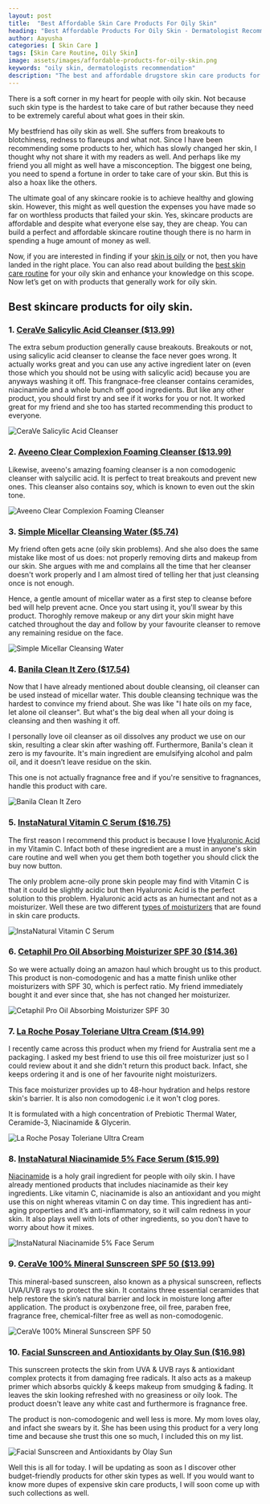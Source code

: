 ```yaml
---
layout: post
title:  "Best Affordable Skin Care Products For Oily Skin"
heading: "Best Affordable Products For Oily Skin - Dermatologist Recommendation"
author: Aayusha
categories: [ Skin Care ]
tags: [Skin Care Routine, Oily Skin]
image: assets/images/affordable-products-for-oily-skin.png
keywords: "oily skin, dermatologists recommendation"
description: "The best and affordable drugstore skin care products for oily skin that are dermatologists recommendation from best skin care brands which are budget-friendly as well as cheap skin care." 
---
```


There is a soft corner in my heart for people with oily skin. Not because such skin type is the hardest to take care of but rather because they need to be extremely careful about what goes in their skin.

My bestfriend has oily skin as well. She suffers from breakouts to blotchiness, redness to flareups and what not. Since I have been recommending some products to her, which has slowly changed her skin, I thought why not share it with my readers as well. And perhaps like my friend you all might as well have a misconception. The biggest one being, you need to spend a fortune in order to take care of your skin. But this is also a hoax like the others.

The ultimate goal of any skincare rookie is to achieve healthy and glowing skin. However, this might as well question the expenses you have made so far on worthless products that failed your skin. Yes, skincare products are affordable and despite what everyone else say, they are cheap. You can build a perfect and affordable skincare routine though there is no harm in spending a huge amount of money as well.

Now, if you are interested in finding if your <a href="https://www.sheenycare.com/how-to-determine-my-skin-type/" target="_blank">skin is oily</a> or not, then you have landed in the right place. You can also read about building the <a href="https://www.sheenycare.com/skin-care-routine-products-oily-skin/" target="_blank">best skin care routine</a> for your oily skin and enhance your knowledge on this scope. Now let’s get on with products that generally work for oily skin.

## Best skincare products for oily skin.

### 1. <a href="https://www.amazon.com/dp/B00U1YCRD8/ref=as_sl_pc_tf_til?tag=sheenycare-20&linkCode=w00&linkId=3767264f4116427ef2dc4cd6caa8dd1a&creativeASIN=B00U1YCRD8" target="_blank" rel="nofollow">CeraVe Salicylic Acid Cleanser ($13.99)</a>
The extra sebum production generally cause breakouts. Breakouts or not, using salicylic acid cleanser to cleanse the face never goes wrong. It actually works great and you can use any active ingredient later on (even those which you should not be using with salicylic acid) because you are anyways washing it off. This frangnace-free cleanser contains ceramides, niacinamide and a whole bunch off good ingredients. But like any other product, you should first try and see if it works for you or not. It worked great for my friend and she too has started recommending this product to everyone.

![CeraVe Salicylic Acid Cleanser](/assets/images/ceravesacleanser.png "CeraVe Salicylic Acid Cleanser")
<!-- <iframe style="width:120px;height:240px;" marginwidth="0" marginheight="0" scrolling="no" frameborder="0" src="//ws-na.amazon-adsystem.com/widgets/q?ServiceVersion=20070822&OneJS=1&Operation=GetAdHtml&MarketPlace=US&source=ac&ref=tf_til&ad_type=product_link&tracking_id=sheenycare-20&marketplace=amazon&region=US&placement=B00U1YCRD8&asins=B00U1YCRD8&linkId=3767264f4116427ef2dc4cd6caa8dd1a&show_border=false&link_opens_in_new_window=false&price_color=333333&title_color=00c5a1&bg_color=ffffff">
    </iframe> -->

### 2. <a href="https://www.amazon.com/dp/B00006FRW9/ref=as_sl_pc_tf_til?tag=sheenycare-20&linkCode=w00&linkId=c44af623c1f4ea856b5d1b2c3ad9f969&creativeASIN=B00006FRW9" target="_blank" rel="nofollow">Aveeno Clear Complexion Foaming Cleanser ($13.99)</a>
Likewise, aveeno's amazing foaming cleanser is a non comodogenic cleanser with salycilic acid. It is perfect to treat breakouts and prevent new ones. This cleanser also contains soy, which is known to even out the skin tone. 

<!-- <iframe style="width:120px;height:240px;" marginwidth="0" marginheight="0" scrolling="no" frameborder="0" src="//ws-na.amazon-adsystem.com/widgets/q?ServiceVersion=20070822&OneJS=1&Operation=GetAdHtml&MarketPlace=US&source=ac&ref=tf_til&ad_type=product_link&tracking_id=sheenycare-20&marketplace=amazon&region=US&placement=B00006FRW9&asins=B00006FRW9&linkId=c44af623c1f4ea856b5d1b2c3ad9f969&show_border=false&link_opens_in_new_window=false&price_color=333333&title_color=00c5a1&bg_color=ffffff">
    </iframe> -->
![Aveeno Clear Complexion Foaming Cleanser](/assets/images/aveenocleanser.png "Aveeno Clear Complexion Foaming Cleanser")

### 3. <a href="https://www.amazon.com/dp/B010RAX1L2/ref=as_sl_pc_tf_til?tag=sheenycare-20&linkCode=w00&linkId=1d52272cbc0d5bb9beb50fcf9456022d&creativeASIN=B010RAX1L2" target="_blank" rel="nofollow">Simple Micellar Cleansing Water ($5.74)</a>
My friend often gets acne (oily skin problems). And she also does the same mistake like most of us does: not properly removing dirts and makeup from our skin. She argues with me and complains all the time that her cleanser doesn't work properly and I am almost tired of telling her that just cleansing once is not enough.

Hence, a gentle amount of micellar water as a first step to cleanse before bed will help prevent acne. Once you start using it, you'll swear by this product. Thoroghly remove makeup or any dirt your skin might have catched throughout the day and follow by your favourite cleanser to remove any remaining residue on the face. 
 
<!-- <iframe style="width:120px;height:240px;" marginwidth="0" marginheight="0" scrolling="no" frameborder="0" src="//ws-na.amazon-adsystem.com/widgets/q?ServiceVersion=20070822&OneJS=1&Operation=GetAdHtml&MarketPlace=US&source=ac&ref=tf_til&ad_type=product_link&tracking_id=sheenycare-20&marketplace=amazon&region=US&placement=B010RAX1L2&asins=B010RAX1L2&linkId=1d52272cbc0d5bb9beb50fcf9456022d&show_border=false&link_opens_in_new_window=false&price_color=333333&title_color=00c5a1&bg_color=ffffff">
</iframe> -->
![Simple Micellar Cleansing Water](/assets/images/simplewater.png "Simple Micellar Cleansing Water")

### 4. <a href="https://www.amazon.com/dp/B07BSV1T35/ref=as_sl_pc_tf_til?tag=sheenycare-20&linkCode=w00&linkId=ba53b295b793f08672bb8aa804fef511&creativeASIN=B07BSV1T35" target="_blank" rel="nofollow">Banila Clean It Zero ($17.54)</a>

Now that I have already mentioned about double cleansing, oil cleanser can be used instead of micellar water. This double cleansing technique was the hardest to convince my friend about. She was like "I hate oils on my face, let alone oil cleanser". But what's the big deal when all your doing is cleansing and then washing it off.

I personally love oil cleanser as oil dissolves any product we use on our skin, resulting a clear skin after washing off. Furthermore, Banila's clean it zero is my favourite. It's main ingredient are emulsifying alcohol and palm oil, and it doesn’t leave residue on the skin.

This one is not actually fragnance free and if you're sensitive to fragnances, handle this product with care. 

<!-- <iframe style="width:120px;height:240px;" marginwidth="0" marginheight="0" scrolling="no" frameborder="0" src="//ws-na.amazon-adsystem.com/widgets/q?ServiceVersion=20070822&OneJS=1&Operation=GetAdHtml&MarketPlace=US&source=ac&ref=tf_til&ad_type=product_link&tracking_id=sheenycare-20&marketplace=amazon&region=US&placement=B07BSV1T35&asins=B07BSV1T35&linkId=ba53b295b793f08672bb8aa804fef511&show_border=false&link_opens_in_new_window=false&price_color=333333&title_color=00c5a1&bg_color=ffffff">
</iframe> -->
![Banila Clean It Zero](/assets/images/banilacleanitzero.png "Banila Clean It Zero")

### 5. <a href="https://www.amazon.com/dp/B00IDWP4IA/ref=as_sl_pc_tf_til?tag=sheenycare-20&linkCode=w00&linkId=11431687f883e563a60b468eaa82e757&creativeASIN=B00IDWP4IA" target="_blank" rel="nofollow">InstaNatural Vitamin C Serum ($16.75)</a>

The first reason I recommend this product is because I love <a href="https://www.sheenycare.com/hyaluronic-acid-skin-benefits-uses" target="_blank">Hyaluronic Acid</a>  in my Vitamin C. Infact both of these ingredient are a must in anyone's skin care routine and well when you get them both together you should click the buy now button.

The only problem acne-oily prone skin people may find with Vitamin C is that it could be slightly acidic but then Hyaluronic Acid is the perfect solution to this problem. Hyaluronic acid acts as an humectant and not as a moisturizer. Well these are two different <a href="https://www.sheenycare.com/best-face-moisturizers-all-skin-types/" target="_blank">types of moisturizers</a> that are found in skin care products. 

<!-- <iframe style="width:120px;height:240px;" marginwidth="0" marginheight="0" scrolling="no" frameborder="0" src="//ws-na.amazon-adsystem.com/widgets/q?ServiceVersion=20070822&OneJS=1&Operation=GetAdHtml&MarketPlace=US&source=ac&ref=tf_til&ad_type=product_link&tracking_id=sheenycare-20&marketplace=amazon&region=US&placement=B00IDWP4IA&asins=B00IDWP4IA&linkId=11431687f883e563a60b468eaa82e757&show_border=false&link_opens_in_new_window=false&price_color=333333&title_color=00c5a1&bg_color=ffffff"></iframe> -->

![InstaNatural Vitamin C Serum ](/assets/images/instanaturalvitc.png "InstaNatural Vitamin C Serum ")

### 6. <a href="https://www.amazon.com/dp/B07GDT961B/ref=as_sl_pc_tf_til?tag=sheenycare-20&linkCode=w00&linkId=b541214afb9f82b9cb0e6827531f0c5f&creativeASIN=B07GDT961B" target="_blank" rel="nofollow">Cetaphil Pro Oil Absorbing Moisturizer SPF 30 ($14.36)</a>
So we were actually doing an amazon haul which brought us to this product. This product is non-comodogenic and has a matte finish unlike other moisturizers with SPF 30, which is perfect ratio. My friend immediately bought it and ever since that, she has not changed her moisturizer.

<!-- <iframe style="width:120px;height:240px;" marginwidth="0" marginheight="0" scrolling="no" frameborder="0" src="//ws-na.amazon-adsystem.com/widgets/q?ServiceVersion=20070822&OneJS=1&Operation=GetAdHtml&MarketPlace=US&source=ac&ref=tf_til&ad_type=product_link&tracking_id=sheenycare-20&marketplace=amazon&region=US&placement=B07GDT961B&asins=B07GDT961B&linkId=b541214afb9f82b9cb0e6827531f0c5f&show_border=false&link_opens_in_new_window=false&price_color=333333&title_color=00c5a1&bg_color=ffffff">
    </iframe> -->

![Cetaphil Pro Oil Absorbing Moisturizer SPF 30 ](/assets/images/cetaphilmoisturizerspf30.png "Cetaphil Pro Oil Absorbing Moisturizer SPF 30")


### 7. <a href="https://www.amazon.com/dp/B01N9SPQHQ/ref=as_sl_pc_tf_til?tag=sheenycare-20&linkCode=w00&linkId=5191eb7e2676d7ad7d56198e652ce591&creativeASIN=B01N9SPQHQ" target="_blank" rel="nofollow">La Roche Posay Toleriane Ultra Cream ($14.99)</a>

I recently came across this product when my friend for Australia sent me a packaging. I asked my best friend to use this oil free moisturizer just so I could review about it and she didn't return this product back. Infact, she keeps ordering it and is one of her favourite night moisturizers.

This face moisturizer provides up to 48-hour hydration  and helps restore skin's barrier. It is also non comodogenic i.e it won't clog pores.

It is formulated with a high concentration of Prebiotic Thermal Water, Ceramide-3, Niacinamide & Glycerin.

<!-- <iframe style="width:120px;height:240px;" marginwidth="0" marginheight="0" scrolling="no" frameborder="0" src="//ws-na.amazon-adsystem.com/widgets/q?ServiceVersion=20070822&OneJS=1&Operation=GetAdHtml&MarketPlace=US&source=ac&ref=tf_til&ad_type=product_link&tracking_id=sheenycare-20&marketplace=amazon&region=US&placement=B01N9SPQHQ&asins=B01N9SPQHQ&linkId=5191eb7e2676d7ad7d56198e652ce591&show_border=false&link_opens_in_new_window=false&price_color=333333&title_color=00c5a1&bg_color=ffffff">
    </iframe> -->
![La Roche Posay Toleriane Ultra Cream](/assets/images/larocheposaymoisturizer.png "La Roche Posay Toleriane Ultra Cream")


### 8. <a href="https://www.amazon.com/dp/B00J5N0Y4U/ref=as_sl_pc_tf_til?tag=sheenycare-20&linkCode=w00&linkId=1ead0c5c470aba5ac5a25242941ec406&creativeASIN=B00J5N0Y4U" target="_blank" rel="nofollow">InstaNatural Niacinamide 5% Face Serum ($15.99)</a>
<a href="https://www.sheenycare.com/what-is-niacinamide/" target="_blank">Niacinamide</a> is a holy grail ingredient for people with oily skin. I have already mentioned products that includes niacinamide as their key ingredients. Like vitamin C, niacinamide is also an antioxidant and you might use this on night whereas vitamin C on day time. This ingredient has anti-aging properties and it’s anti-inflammatory, so it will calm redness in your skin. It also plays well with lots of other ingredients, so you don’t have to worry about how it mixes. 

<!-- <iframe style="width:120px;height:240px;" marginwidth="0" marginheight="0" scrolling="no" frameborder="0" src="//ws-na.amazon-adsystem.com/widgets/q?ServiceVersion=20070822&OneJS=1&Operation=GetAdHtml&MarketPlace=US&source=ac&ref=tf_til&ad_type=product_link&tracking_id=sheenycare-20&marketplace=amazon&region=US&placement=B00J5N0Y4U&asins=B00J5N0Y4U&linkId=1ead0c5c470aba5ac5a25242941ec406&show_border=false&link_opens_in_new_window=false&price_color=333333&title_color=00c5a1&bg_color=ffffff"></iframe> -->

![InstaNatural Niacinamide 5% Face Serum](/assets/images/instanaturalvitb3.png "InstaNatural Niacinamide 5% Face Serum")

### 9. <a href="https://www.amazon.com/dp/B07KLY4RYG/ref=as_sl_pc_tf_til?tag=sheenycare-20&linkCode=w00&linkId=eb51c37ebcb88abe714387579515625e&creativeASIN=B07KLY4RYG" target="_blank" rel="nofollow">CeraVe 100% Mineral Sunscreen SPF 50 ($13.99)</a>

This mineral-based sunscreen, also known as a physical sunscreen, reflects UVA/UVB rays to protect the skin. It contains three essential ceramides that help restore the skin’s natural barrier and lock in moisture long after application. The product is oxybenzone free, oil free, paraben free, fragrance free, chemical-filter free as well as non-comodogenic.

<!-- <iframe style="width:120px;height:240px;" marginwidth="0" marginheight="0" scrolling="no" frameborder="0" src="//ws-na.amazon-adsystem.com/widgets/q?ServiceVersion=20070822&OneJS=1&Operation=GetAdHtml&MarketPlace=US&source=ac&ref=tf_til&ad_type=product_link&tracking_id=sheenycare-20&marketplace=amazon&region=US&placement=B07KLY4RYG&asins=B07KLY4RYG&linkId=eb51c37ebcb88abe714387579515625e&show_border=false&link_opens_in_new_window=false&price_color=333333&title_color=00c5a1&bg_color=ffffff">
    </iframe>    -->

![CeraVe 100% Mineral Sunscreen SPF 50](/assets/images/ceravemineralsunscreen.png "CeraVe 100% Mineral Sunscreen SPF 50")

### 10. <a href="https://www.amazon.com/dp/B07GB9GV8M/ref=as_sl_pc_tf_til?tag=sheenycare-20&linkCode=w00&linkId=4497f2d7bff3354baf099031c9fbd32f&creativeASIN=B07GB9GV8M" target="_blank" rel="nofollow">Facial Sunscreen and Antioxidants by Olay Sun ($16.98)</a>

This sunscreen protects the skin from UVA & UVB rays & antioxidant complex protects it from damaging free radicals.
It also acts as a makeup primer which absorbs quickly & keeps makeup from smudging & fading. It leaves the skin looking refreshed with no greasiness or oily look. The product doesn't leave any white cast and furthermore is fragnance free.

The product is non-comodogenic and well less is more. My mom loves olay, and infact she swears by it. She has been using this product for a very long time and because she trust this one so much, I included this on my list.

<!-- <iframe style="width:120px;height:240px;" marginwidth="0" marginheight="0" scrolling="no" frameborder="0" src="//ws-na.amazon-adsystem.com/widgets/q?ServiceVersion=20070822&OneJS=1&Operation=GetAdHtml&MarketPlace=US&source=ac&ref=tf_til&ad_type=product_link&tracking_id=sheenycare-20&marketplace=amazon&region=US&placement=B07GB9GV8M&asins=B07GB9GV8M&linkId=4497f2d7bff3354baf099031c9fbd32f&show_border=false&link_opens_in_new_window=false&price_color=333333&title_color=00c5a1&bg_color=ffffff"></iframe> -->
![Facial Sunscreen and Antioxidants by Olay Sun](/assets/images/olaysunscreen.png "Facial Sunscreen and Antioxidants by Olay Sun")

Well this is all for today. I will be updating as soon as I discover other budget-friendly products for other skin types as well. If you would want to know more dupes of expensive skin care products, I will soon come up with such collections as well.


